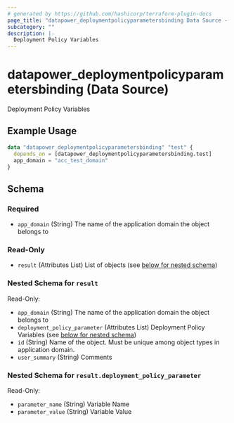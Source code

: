 ```yaml
---
# generated by https://github.com/hashicorp/terraform-plugin-docs
page_title: "datapower_deploymentpolicyparametersbinding Data Source - terraform-provider-datapower"
subcategory: ""
description: |-
  Deployment Policy Variables
---
```


# datapower_deploymentpolicyparametersbinding (Data Source)

Deployment Policy Variables

## Example Usage

```terraform
data "datapower_deploymentpolicyparametersbinding" "test" {
  depends_on = [datapower_deploymentpolicyparametersbinding.test]
  app_domain = "acc_test_domain"
}
```

<!-- schema generated by tfplugindocs -->
## Schema

### Required

- `app_domain` (String) The name of the application domain the object belongs to

### Read-Only

- `result` (Attributes List) List of objects (see [below for nested schema](#nestedatt--result))

<a id="nestedatt--result"></a>
### Nested Schema for `result`

Read-Only:

- `app_domain` (String) The name of the application domain the object belongs to
- `deployment_policy_parameter` (Attributes List) Deployment Policy Variables (see [below for nested schema](#nestedatt--result--deployment_policy_parameter))
- `id` (String) Name of the object. Must be unique among object types in application domain.
- `user_summary` (String) Comments

<a id="nestedatt--result--deployment_policy_parameter"></a>
### Nested Schema for `result.deployment_policy_parameter`

Read-Only:

- `parameter_name` (String) Variable Name
- `parameter_value` (String) Variable Value
